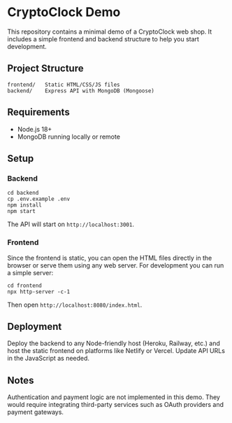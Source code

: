 # CryptoClock Demo

This repository contains a minimal demo of a CryptoClock web shop. It includes a simple frontend and backend structure to help you start development.

## Project Structure

```
frontend/   Static HTML/CSS/JS files
backend/    Express API with MongoDB (Mongoose)
```

## Requirements

- Node.js 18+
- MongoDB running locally or remote

## Setup

### Backend

```
cd backend
cp .env.example .env
npm install
npm start
```

The API will start on `http://localhost:3001`.

### Frontend

Since the frontend is static, you can open the HTML files directly in the browser or serve them using any web server. For development you can run a simple server:

```
cd frontend
npx http-server -c-1
```

Then open `http://localhost:8080/index.html`.

## Deployment

Deploy the backend to any Node-friendly host (Heroku, Railway, etc.) and host the static frontend on platforms like Netlify or Vercel. Update API URLs in the JavaScript as needed.

## Notes

Authentication and payment logic are not implemented in this demo. They would require integrating third-party services such as OAuth providers and payment gateways.
